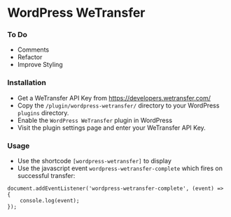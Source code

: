 # WordPress WeTransfer

### To Do
- Comments
- Refactor
- Improve Styling

### Installation
- Get a WeTransfer API Key from https://developers.wetransfer.com/
- Copy the `/plugin/wordpress-wetransfer/` directory to your WordPress `plugins` directory.
- Enable the `WordPress WeTransfer` plugin in WordPress
- Visit the plugin settings page and enter your WeTransfer API Key.

### Usage
- Use the shortcode `[wordpress-wetransfer]` to display
- Use the javascript event `wordpress-wetransfer-complete` which fires on successful transfer:

```
document.addEventListener('wordpress-wetransfer-complete', (event) => {
    console.log(event);
});
```
